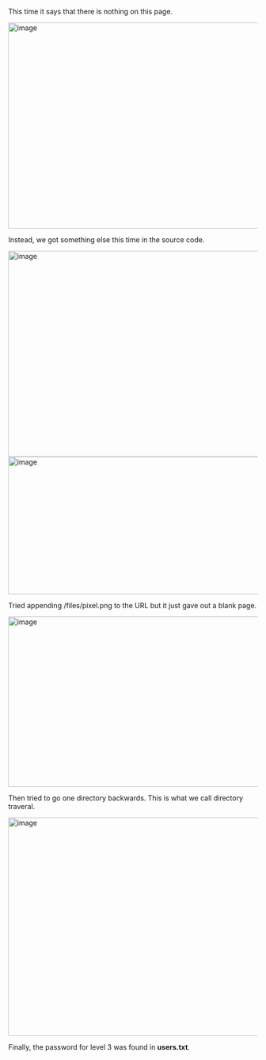 This time it says that there is nothing on this page.

<img width="828" height="415" alt="image" src="https://github.com/user-attachments/assets/c9d01238-411e-45a0-8aef-c68a3695c437" />

Instead, we got something else this time in the source code.

<img width="828" height="415" alt="image" src="https://github.com/user-attachments/assets/792c770b-887c-4023-ab8f-5264262d68c0" />

<img width="828" height="277" alt="image" src="https://github.com/user-attachments/assets/05156b20-c9d2-4b62-9a37-783e1f91d1ee" />

Tried appending /files/pixel.png to the URL but it just gave out a blank page.

<img width="828" height="343" alt="image" src="https://github.com/user-attachments/assets/6153934b-78aa-4851-abee-96d08317988f" />

Then tried to go one directory backwards. This is what we call directory traveral.

<img width="828" height="440" alt="image" src="https://github.com/user-attachments/assets/00e01d64-57de-4b9c-b97c-163a429b0fb9" />

Finally, the password for level 3 was found in **users.txt**.
